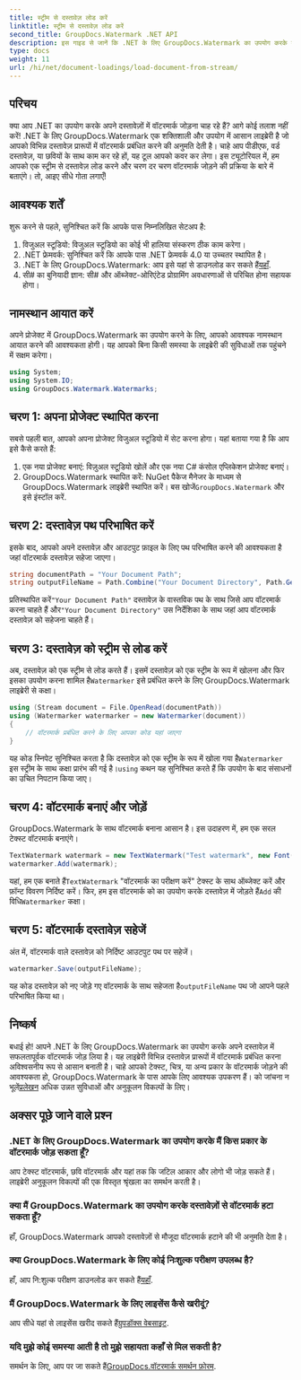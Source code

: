 ```yaml
---
title: स्ट्रीम से दस्तावेज़ लोड करें
linktitle: स्ट्रीम से दस्तावेज़ लोड करें
second_title: GroupDocs.Watermark .NET API
description: इस गाइड से जानें कि .NET के लिए GroupDocs.Watermark का उपयोग करके दस्तावेज़ों में वॉटरमार्क कैसे जोड़ें। दस्तावेज़ सुरक्षा बढ़ाने की चाहत रखने वाले डेवलपर्स के लिए बिल्कुल सही।
type: docs
weight: 11
url: /hi/net/document-loadings/load-document-from-stream/
---
```

## परिचय
क्या आप .NET का उपयोग करके अपने दस्तावेज़ों में वॉटरमार्क जोड़ना चाह रहे हैं? आगे कोई तलाश नहीं करें! .NET के लिए GroupDocs.Watermark एक शक्तिशाली और उपयोग में आसान लाइब्रेरी है जो आपको विभिन्न दस्तावेज़ प्रारूपों में वॉटरमार्क प्रबंधित करने की अनुमति देती है। चाहे आप पीडीएफ, वर्ड दस्तावेज़, या छवियों के साथ काम कर रहे हों, यह टूल आपको कवर कर लेगा। इस ट्यूटोरियल में, हम आपको एक स्ट्रीम से दस्तावेज़ लोड करने और चरण दर चरण वॉटरमार्क जोड़ने की प्रक्रिया के बारे में बताएंगे। तो, आइए सीधे गोता लगाएँ!
## आवश्यक शर्तें
शुरू करने से पहले, सुनिश्चित करें कि आपके पास निम्नलिखित सेटअप है:
1. विजुअल स्टूडियो: विजुअल स्टूडियो का कोई भी हालिया संस्करण ठीक काम करेगा।
2. .NET फ्रेमवर्क: सुनिश्चित करें कि आपके पास .NET फ्रेमवर्क 4.0 या उच्चतर स्थापित है।
3.  .NET के लिए GroupDocs.Watermark: आप इसे यहां से डाउनलोड कर सकते हैं[यहाँ](https://releases.groupdocs.com/Watermark/net/).
4. सी# का बुनियादी ज्ञान: सी# और ऑब्जेक्ट-ओरिएंटेड प्रोग्रामिंग अवधारणाओं से परिचित होना सहायक होगा।

## नामस्थान आयात करें
अपने प्रोजेक्ट में GroupDocs.Watermark का उपयोग करने के लिए, आपको आवश्यक नामस्थान आयात करने की आवश्यकता होगी। यह आपको बिना किसी समस्या के लाइब्रेरी की सुविधाओं तक पहुंचने में सक्षम करेगा।
```csharp
using System;
using System.IO;
using GroupDocs.Watermark.Watermarks;
```
## चरण 1: अपना प्रोजेक्ट स्थापित करना
सबसे पहली बात, आपको अपना प्रोजेक्ट विजुअल स्टूडियो में सेट करना होगा। यहां बताया गया है कि आप इसे कैसे करते हैं:
1. एक नया प्रोजेक्ट बनाएं: विज़ुअल स्टूडियो खोलें और एक नया C# कंसोल एप्लिकेशन प्रोजेक्ट बनाएं।
2.  GroupDocs.Watermark स्थापित करें: NuGet पैकेज मैनेजर के माध्यम से GroupDocs.Watermark लाइब्रेरी स्थापित करें। बस खोजें`GroupDocs.Watermark` और इसे इंस्टॉल करें.
## चरण 2: दस्तावेज़ पथ परिभाषित करें
इसके बाद, आपको अपने दस्तावेज़ और आउटपुट फ़ाइल के लिए पथ परिभाषित करने की आवश्यकता है जहां वॉटरमार्क दस्तावेज़ सहेजा जाएगा।
```csharp
string documentPath = "Your Document Path";
string outputFileName = Path.Combine("Your Document Directory", Path.GetFileName(documentPath));
```
 प्रतिस्थापित करें`"Your Document Path"` दस्तावेज़ के वास्तविक पथ के साथ जिसे आप वॉटरमार्क करना चाहते हैं और`"Your Document Directory"` उस निर्देशिका के साथ जहां आप वॉटरमार्क दस्तावेज़ को सहेजना चाहते हैं।
## चरण 3: दस्तावेज़ को स्ट्रीम से लोड करें
अब, दस्तावेज़ को एक स्ट्रीम से लोड करते हैं। इसमें दस्तावेज़ को एक स्ट्रीम के रूप में खोलना और फिर इसका उपयोग करना शामिल है`Watermarker` इसे प्रबंधित करने के लिए GroupDocs.Watermark लाइब्रेरी से कक्षा।
```csharp
using (Stream document = File.OpenRead(documentPath))
using (Watermarker watermarker = new Watermarker(document))
{
    // वॉटरमार्क प्रबंधित करने के लिए आपका कोड यहां जाएगा
}
```
 यह कोड स्निपेट सुनिश्चित करता है कि दस्तावेज़ को एक स्ट्रीम के रूप में खोला गया है`Watermarker` इस स्ट्रीम के साथ कक्षा प्रारंभ की गई है।`using` कथन यह सुनिश्चित करते हैं कि उपयोग के बाद संसाधनों का उचित निपटान किया जाए।
## चरण 4: वॉटरमार्क बनाएं और जोड़ें
GroupDocs.Watermark के साथ वॉटरमार्क बनाना आसान है। इस उदाहरण में, हम एक सरल टेक्स्ट वॉटरमार्क बनाएंगे।
```csharp
TextWatermark watermark = new TextWatermark("Test watermark", new Font("Arial", 12));
watermarker.Add(watermark);
```
 यहां, हम एक बनाते हैं`TextWatermark` "वॉटरमार्क का परीक्षण करें" टेक्स्ट के साथ ऑब्जेक्ट करें और फ़ॉन्ट विवरण निर्दिष्ट करें। फिर, हम इस वॉटरमार्क को का उपयोग करके दस्तावेज़ में जोड़ते हैं`Add` की विधि`Watermarker` कक्षा।
## चरण 5: वॉटरमार्क दस्तावेज़ सहेजें
अंत में, वॉटरमार्क वाले दस्तावेज़ को निर्दिष्ट आउटपुट पथ पर सहेजें।
```csharp
watermarker.Save(outputFileName);
```
 यह कोड दस्तावेज़ को नए जोड़े गए वॉटरमार्क के साथ सहेजता है`outputFileName` पथ जो आपने पहले परिभाषित किया था।

## निष्कर्ष
बधाई हो! आपने .NET के लिए GroupDocs.Watermark का उपयोग करके अपने दस्तावेज़ में सफलतापूर्वक वॉटरमार्क जोड़ लिया है। यह लाइब्रेरी विभिन्न दस्तावेज़ प्रारूपों में वॉटरमार्क प्रबंधित करना अविश्वसनीय रूप से आसान बनाती है। चाहे आपको टेक्स्ट, चित्र, या अन्य प्रकार के वॉटरमार्क जोड़ने की आवश्यकता हो, GroupDocs.Watermark के पास आपके लिए आवश्यक उपकरण हैं। को जांचना न भूलें[प्रलेखन](https://reference.groupdocs.com/Watermark/net/) अधिक उन्नत सुविधाओं और अनुकूलन विकल्पों के लिए।
## अक्सर पूछे जाने वाले प्रश्न
### .NET के लिए GroupDocs.Watermark का उपयोग करके मैं किस प्रकार के वॉटरमार्क जोड़ सकता हूँ?
आप टेक्स्ट वॉटरमार्क, छवि वॉटरमार्क और यहां तक कि जटिल आकार और लोगो भी जोड़ सकते हैं। लाइब्रेरी अनुकूलन विकल्पों की एक विस्तृत श्रृंखला का समर्थन करती है।
### क्या मैं GroupDocs.Watermark का उपयोग करके दस्तावेज़ों से वॉटरमार्क हटा सकता हूँ?
हाँ, GroupDocs.Watermark आपको दस्तावेज़ों से मौजूदा वॉटरमार्क हटाने की भी अनुमति देता है।
### क्या GroupDocs.Watermark के लिए कोई निःशुल्क परीक्षण उपलब्ध है?
 हाँ, आप नि:शुल्क परीक्षण डाउनलोड कर सकते हैं[यहाँ](https://releases.groupdocs.com/).
### मैं GroupDocs.Watermark के लिए लाइसेंस कैसे खरीदूं?
आप सीधे यहां से लाइसेंस खरीद सकते हैं[ग्रुपडॉक्स वेबसाइट](https://purchase.groupdocs.com/buy).
### यदि मुझे कोई समस्या आती है तो मुझे सहायता कहाँ से मिल सकती है?
 समर्थन के लिए, आप पर जा सकते हैं[GroupDocs.वॉटरमार्क समर्थन फ़ोरम](https://forum.groupdocs.com/c/watermark/19).